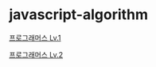 # javascript-algorithm

[프로그래머스 Lv.1](https://github.com/leeheejuuun/javascript-algorithm/tree/main/programmers/Level.1)

[프로그래머스 Lv.2]()
